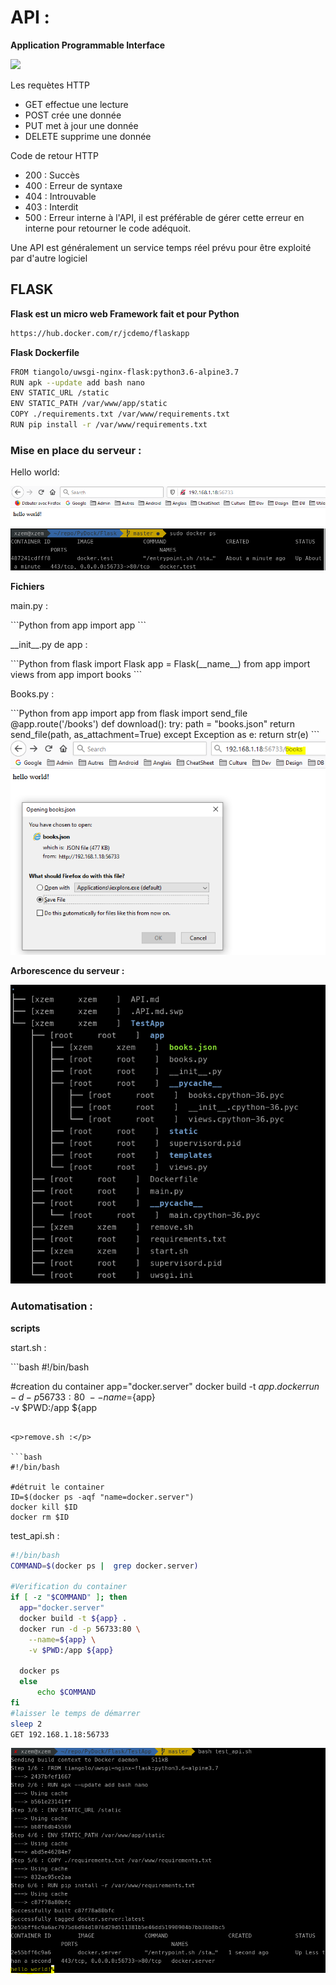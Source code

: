 # API :
__Application Programmable Interface__


<img src="https://camo.githubusercontent.com/a364f9aa763e0b5dba55b0bb0348f65a24357b89/68747470733a2f2f692e7974696d672e636f6d2f76692f5551776a7974517a6f71452f6d617872657364656661756c742e6a7067">

<p> Les requètes HTTP </p>

* GET effectue une lecture
* POST crée une donnée
* PUT met à jour une donnée
* DELETE supprime une donnée

<p> Code de retour HTTP </p>

* 200 : Succès
* 400 : Erreur de syntaxe
* 404 : Introuvable
* 403 : Interdit
* 500 : Erreur interne à l'API, il est préférable de gérer cette erreur en interne pour retourner le code adéquoit.


<p> Une API est généralement un service temps réel prévu pour être exploité par d'autre logiciel </p>

## FLASK

__Flask est un micro web Framework fait et pour Python__

```bash
https://hub.docker.com/r/jcdemo/flaskapp
```

__Flask Dockerfile__

```bash
FROM tiangolo/uwsgi-nginx-flask:python3.6-alpine3.7
RUN apk --update add bash nano
ENV STATIC_URL /static
ENV STATIC_PATH /var/www/app/static
COPY ./requirements.txt /var/www/requirements.txt
RUN pip install -r /var/www/requirements.txt
```

### Mise en place du serveur :

<p>Hello world:</p>

<img src="https://github.com/ClementGib/PyDock/blob/master/Images/flask.png">
<img src="https://github.com/ClementGib/PyDock/blob/master/Images/server.png">


__Fichiers__

<p>main.py :</p>
```Python
from app import app
```

<p>__init__.py de app :</p>
```Python
from flask import Flask
app = Flask(__name__)
from app import views
from app import books
```

<p>Books.py :</p>
```Python
from app import app                                                                    
from flask import send_file
@app.route('/books')
def download():
    try:
        path = "books.json"
        return send_file(path, as_attachment=True)
    except Exception as e:
        return str(e)
```

<img src="https://github.com/ClementGib/PyDock/blob/master/Images/temp.PNG">

__Arborescence du serveur :__
<p></p>
<img src="https://github.com/ClementGib/PyDock/blob/master/Images/Arbo">




### Automatisation :

__scripts__
<p>start.sh :</p>
```bash
#!/bin/bash

#creation du container
app="docker.server"
docker build -t ${app} .
docker run -d -p 56733:80 \
  --name=${app} \
  -v $PWD:/app ${app
```

<p>remove.sh :</p>

```bash
#!/bin/bash

#détruit le container
ID=$(docker ps -aqf "name=docker.server")
docker kill $ID 
docker rm $ID
```

<p>test_api.sh :</p>

```bash
#!/bin/bash
COMMAND=$(docker ps |  grep docker.server)

#Verification du container 
if [ -z "$COMMAND" ]; then
  app="docker.server"
  docker build -t ${app} .
  docker run -d -p 56733:80 \
    --name=${app} \
    -v $PWD:/app ${app}
      
  docker ps
  else
      echo $COMMAND
fi
#laisser le temps de démarrer
sleep 2
GET 192.168.1.18:56733 
```

<p></p>
<img src="https://github.com/ClementGib/PyDock/blob/master/Images/GET.PNG">
